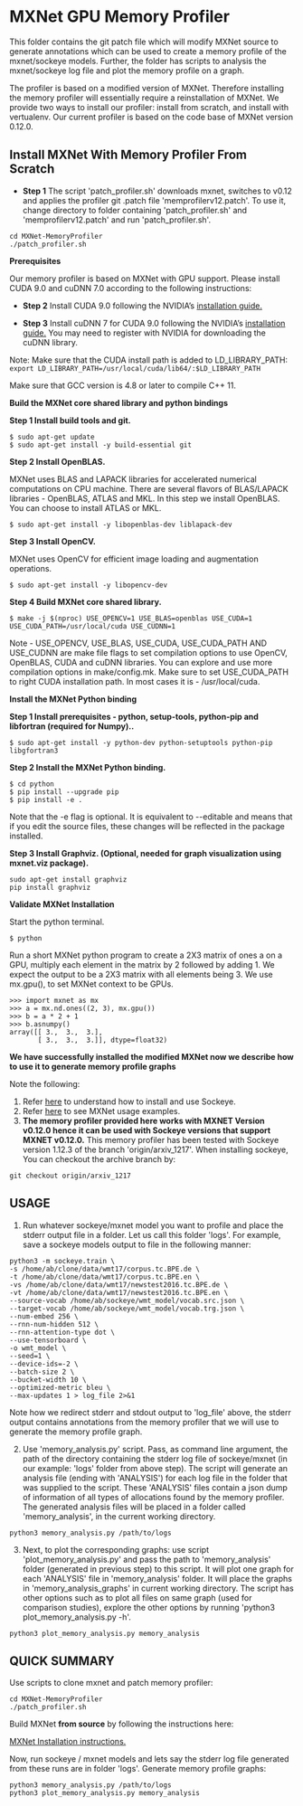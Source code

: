 # MXNet GPU Memory Profiler

This folder contains the git patch file which will modify MXNet source to generate annotations which can be used to create a memory profile of the mxnet/sockeye models. Further, the folder has scripts to analysis the mxnet/sockeye log file and plot the memory profile on a graph.

The profiler is based on a modified version of MXNet. Therefore installing the memory profiler will essentially require a reinstallation of MXNet. We provide two ways to install our profiler: install from scratch, and install with vertualenv. Our current profiler is based on the code base of MXNet version 0.12.0.

## Install MXNet With Memory Profiler From Scratch
- __Step 1__ The script 'patch_profiler.sh' downloads mxnet, switches to v0.12 and applies the profiler git .patch file 'memprofilerv12.patch'. To use it, change directory to folder containing 'patch_profiler.sh' and 'memprofilerv12.patch' and run 'patch_profiler.sh'.
```
cd MXNet-MemoryProfiler
./patch_profiler.sh
```

**Prerequisites**

Our memory profiler is based on MXNet with GPU support. Please install CUDA 9.0 and cuDNN 7.0 according to the following instructions:

- __Step 2__ Install CUDA 9.0 following the NVIDIA’s [installation guide.](https://docs.nvidia.com/cuda/cuda-installation-guide-linux/)

- __Step 3__ Install cuDNN 7 for CUDA 9.0 following the NVIDIA’s [installation guide.](https://developer.nvidia.com/cudnn) You may need to register with NVIDIA for downloading the cuDNN library.

Note: Make sure that the CUDA install path is added to LD_LIBRARY_PATH:
`export LD_LIBRARY_PATH=/usr/local/cuda/lib64/:$LD_LIBRARY_PATH`

Make sure that GCC version is 4.8 or later to compile C++ 11.

**Build the MXNet core shared library and python bindings**

**Step 1 Install build tools and git.**
```
$ sudo apt-get update
$ sudo apt-get install -y build-essential git
```

**Step 2 Install OpenBLAS.**

MXNet uses BLAS and LAPACK libraries for accelerated numerical computations on CPU machine. There are several flavors of BLAS/LAPACK libraries - OpenBLAS, ATLAS and MKL. In this step we install OpenBLAS. You can choose to install ATLAS or MKL.
```
$ sudo apt-get install -y libopenblas-dev liblapack-dev
```

**Step 3 Install OpenCV.**

MXNet uses OpenCV for efficient image loading and augmentation operations.
```
$ sudo apt-get install -y libopencv-dev
```

**Step 4 Build MXNet core shared library.**
```
$ make -j $(nproc) USE_OPENCV=1 USE_BLAS=openblas USE_CUDA=1 USE_CUDA_PATH=/usr/local/cuda USE_CUDNN=1
```

Note - USE_OPENCV, USE_BLAS, USE_CUDA, USE_CUDA_PATH AND USE_CUDNN are make file flags to set compilation options to use OpenCV, OpenBLAS, CUDA and cuDNN libraries. You can explore and use more compilation options in make/config.mk. Make sure to set USE_CUDA_PATH to right CUDA installation path. In most cases it is - /usr/local/cuda.

**Install the MXNet Python binding**

**Step 1 Install prerequisites - python, setup-tools, python-pip and libfortran (required for Numpy)..**
```
$ sudo apt-get install -y python-dev python-setuptools python-pip libgfortran3
```

**Step 2 Install the MXNet Python binding.**
```
$ cd python
$ pip install --upgrade pip
$ pip install -e .
```
Note that the -e flag is optional. It is equivalent to --editable and means that if you edit the source files, these changes will be reflected in the package installed.

**Step 3 Install Graphviz. (Optional, needed for graph visualization using mxnet.viz package).**
```
sudo apt-get install graphviz
pip install graphviz
```
**Validate MXNet Installation**

Start the python terminal.
```
$ python
```
Run a short MXNet python program to create a 2X3 matrix of ones a on a GPU, multiply each element in the matrix by 2 followed by adding 1. We expect the output to be a 2X3 matrix with all elements being 3. We use mx.gpu(), to set MXNet context to be GPUs.
```
>>> import mxnet as mx
>>> a = mx.nd.ones((2, 3), mx.gpu())
>>> b = a * 2 + 1
>>> b.asnumpy()
array([[ 3.,  3.,  3.],
       [ 3.,  3.,  3.]], dtype=float32)
```
**We have successfully installed the modified MXNet now we describe how to use it to generate memory profile graphs**

Note the following:
1. Refer [here](https://github.com/awslabs/sockeye) to understand how to install and use Sockeye.
2. Refer [here](https://github.com/apache/incubator-mxnet/tree/master/example) to see MXNet usage examples.
3. **The memory profiler provided here works with MXNET Version v0.12.0 hence it can be used with Sockeye versions that support MXNET v0.12.0.** This memory profiler has been tested with Sockeye version 1.12.3 of the branch 'origin/arxiv_1217'. When installing sockeye, You can checkout the archive branch by:
```
git checkout origin/arxiv_1217
```

## USAGE

1. Run whatever sockeye/mxnet model you want to profile and place the stderr output file in a folder. Let us call this folder 'logs'.
For example, save a sockeye models output to file in the following manner:
```
python3 -m sockeye.train \
-s /home/ab/clone/data/wmt17/corpus.tc.BPE.de \
-t /home/ab/clone/data/wmt17/corpus.tc.BPE.en \
-vs /home/ab/clone/data/wmt17/newstest2016.tc.BPE.de \
-vt /home/ab/clone/data/wmt17/newstest2016.tc.BPE.en \
--source-vocab /home/ab/sockeye/wmt_model/vocab.src.json \
--target-vocab /home/ab/sockeye/wmt_model/vocab.trg.json \
--num-embed 256 \
--rnn-num-hidden 512 \
--rnn-attention-type dot \
--use-tensorboard \
-o wmt_model \
--seed=1 \
--device-ids=-2 \
--batch-size 2 \
--bucket-width 10 \
--optimized-metric bleu \
--max-updates 1 > log_file 2>&1
```
Note how we redirect stderr and stdout output to 'log_file' above, the stderr output contains annotations from the memory profiler 
that we will use to generate the memory profile graph.

2. Use 'memory_analysis.py' script. Pass, as command line argument, the path of the directory containing the stderr log file of sockeye/mxnet (in our example: 'logs' folder from above step). The script will generate an analysis file (ending with 'ANALYSIS') for each log file in the folder that was supplied to the script. These 'ANALYSIS' files contain a json dump of information of all types of allocations found by the memory profiler. The generated analysis files will be placed in a folder called 'memory_analysis', in the current working directory.
```
python3 memory_analysis.py /path/to/logs
```

3. Next, to plot the corresponding graphs: use script 'plot_memory_analysis.py' and pass the path to 'memory_analysis' folder (generated in previous step) to this script. It will plot one graph for each 'ANALYSIS' file in 'memory_analysis' folder. It will place the graphs in 'memory_analysis_graphs' in current working directory. The script has other options such as to plot all files on same graph (used for comparison studies), explore the other options by running 'python3 plot_memory_analysis.py -h'.
```
python3 plot_memory_analysis.py memory_analysis
```

## QUICK SUMMARY
Use scripts to clone mxnet and patch memory profiler:
```
cd MXNet-MemoryProfiler
./patch_profiler.sh
```
Build MXNet **from source** by following the instructions here:

[MXNet Installation instructions.](https://mxnet.incubator.apache.org/install/index.html)

Now, run sockeye / mxnet models and lets say the stderr log file generated from these runs are in folder 'logs'. Generate memory profile graphs:
```
python3 memory_analysis.py /path/to/logs
python3 plot_memory_analysis.py memory_analysis
```
